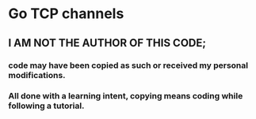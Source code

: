 # Go TCP channels

## I AM NOT THE AUTHOR OF THIS CODE; 
### code may have been copied as such or received my personal modifications.
### All done with a learning intent, copying means coding while following a tutorial.
